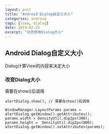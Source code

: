 ```yaml
---
layout: post
title: "Android Dialog自定义大小"
categories: android
tags: [view, dialog]
date: 2019-02-25
excerpt: "动态修改Dialog大小"
---
```


## Android Dialog自定义大小
Dialog计算View的内容来决定大小

### 改变Dialog大小 
需要在show()后调用

    alertDialog.show(); // 需要在show()后调用

    WindowManager.LayoutParams params = alertDialog.getWindow().getAttributes();
    params.width = DensityUtil.dip2px(300);
    params.height =  DensityUtil.dip2px(800);
    alertDialog.getWindow().setAttributes(params);

